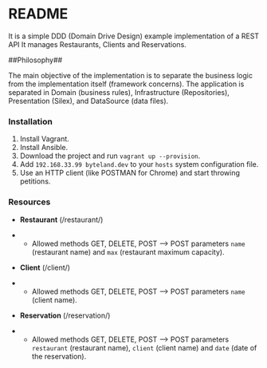 
# README #

It is a simple DDD (Domain Drive Design) example implementation of a REST API
It manages Restaurants, Clients and Reservations.


##Philosophy##

The main objective of the implementation is to separate the business logic from the implementation
itself (framework concerns). The application is separated in Domain (business rules), Infrastructure
(Repositories), Presentation (Silex), and DataSource (data files).

### Installation ###

1. Install Vagrant.
2. Install Ansible.
3. Download the project and run `vagrant up --provision`.
4. Add `192.168.33.99 byteland.dev` to your `hosts` system configuration file.
5. Use an HTTP client (like POSTMAN for Chrome) and start throwing petitions.

### Resources ###

* **Restaurant** (/restaurant/)
* * Allowed methods GET, DELETE, POST
   --> POST parameters `name` (restaurant name) and `max` (restaurant maximum capacity).

* **Client** (/client/)
* * Allowed methods GET, DELETE, POST
   --> POST parameters `name` (client name).

* **Reservation** (/reservation/)
* * Allowed methods GET, DELETE, POST
  --> POST parameters `restaurant` (restaurant name), `client` (client name) and `date` (date of the reservation).


